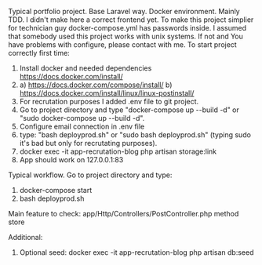 Typical portfolio project. Base Laravel way. Docker environment. Mainly TDD. 
I didn't make here a correct frontend yet. 
To make this project simplier for technician guy docker-compose.yml has passwords inside.
I assumed that somebody used this project works with unix systems. 
If not and You have problems with configure, please contact with me.
To start project correctly first time:
1. Install docker and needed dependencies https://docs.docker.com/install/
2. a) https://docs.docker.com/compose/install/
   b) https://docs.docker.com/install/linux/linux-postinstall/
3. For recrutation purposes I added .env file to git project. 
4. Go to project directory and type "docker-compose up --build -d" or "sudo docker-compose up --build -d".
5. Configure email connection in .env file
6. type: "bash deployprod.sh" or "sudo bash deployprod.sh" (typing sudo it's bad but only for recrutating purposes).
7. docker exec -it app-recrutation-blog php artisan storage:link
8. App should work on 127.0.0.1:83

Typical workflow. Go to project directory and type:
1. docker-compose start
2. bash deployprod.sh

Main feature to check:
app/Http/Controllers/PostController.php method store

Additional:
1. Optional seed:
docker exec -it app-recrutation-blog php artisan db:seed
